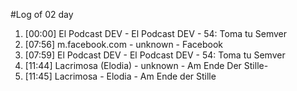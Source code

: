 #Log of 02 day

1. [00:00] El Podcast DEV - El Podcast DEV - 54: Toma tu Semver
1. [07:56] m.facebook.com - unknown - Facebook
1. [07:59] El Podcast DEV - El Podcast DEV - 54: Toma tu Semver
1. [11:44] Lacrimosa (Elodia) - unknown - Am Ende Der Stille-
1. [11:45] Lacrimosa - Elodia - Am Ende der Stille
